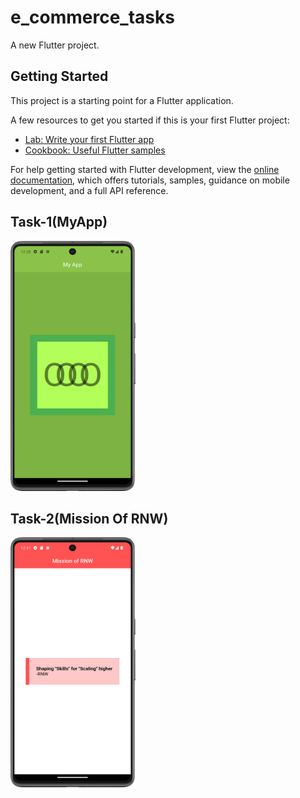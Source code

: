 # e_commerce_tasks

A new Flutter project.

## Getting Started

This project is a starting point for a Flutter application.

A few resources to get you started if this is your first Flutter project:

- [Lab: Write your first Flutter app](https://docs.flutter.dev/get-started/codelab)
- [Cookbook: Useful Flutter samples](https://docs.flutter.dev/cookbook)

For help getting started with Flutter development, view the
[online documentation](https://docs.flutter.dev/), which offers tutorials,
samples, guidance on mobile development, and a full API reference.

## Task-1(MyApp)    
<img src = "https://github.com/Zimil-Patel/e_commerce_tasks/blob/master/snaps/MyApp.png" width = "200" height = "400">

## Task-2(Mission Of RNW)
<img src = "https://github.com/Zimil-Patel/e_commerce_tasks/blob/master/snaps/MissionOfRNW.png" width = "200" height = "400">




